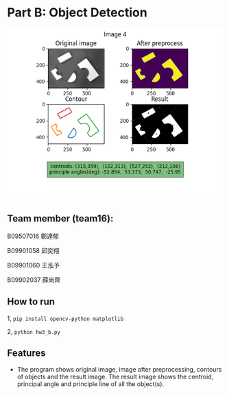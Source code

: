 # Part B: Object Detection

<p align="center">
    <img src=docs/figure_1.png height=400px/>
</p>

## Team member (team16):
B09507016 鄭達郁

B09901058 邱奕翔

B09901060 王泓予

B09902037 薛尚齊

## How to run 
1, ```pip install opencv-python matplotlib```

2, ```python hw3_b.py```


## Features
- The program shows original image, image after preprocessing, contours of objects and the result image. The result image shows the centroid, principal angle and principle line of all the object(s).